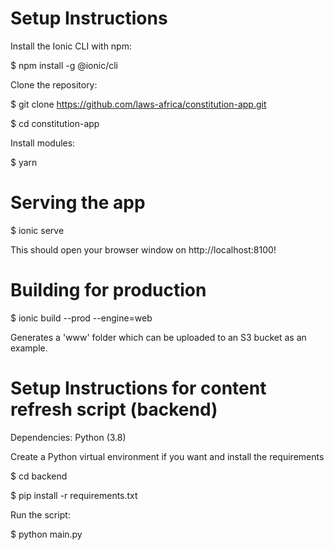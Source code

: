 # Setup Instructions

Install the Ionic CLI with npm:

$ npm install -g @ionic/cli

Clone the repository:

$ git clone https://github.com/laws-africa/constitution-app.git

$ cd constitution-app

Install modules:

$ yarn

# Serving the app

$ ionic serve

This should open your browser window on http://localhost:8100!

# Building for production

$ ionic build --prod --engine=web

Generates a 'www' folder which can be uploaded to an S3 bucket as an example.


# Setup Instructions for content refresh script (backend)

Dependencies:
    Python (3.8)

Create a Python virtual environment if you want and install the requirements

$ cd backend

$ pip install -r requirements.txt 

Run the script:

$ python main.py
